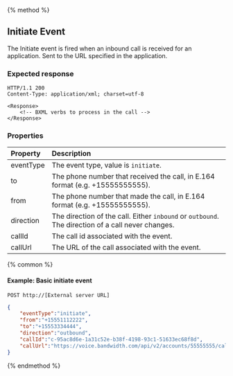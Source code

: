 {% method %}
## Initiate Event

The Initiate event is fired when an inbound call is received for an application. Sent to the URL specified in the application.

### Expected response

```http
HTTP/1.1 200
Content-Type: application/xml; charset=utf-8

<Response>
    <!-- BXML verbs to process in the call -->
</Response>
```

### Properties
| Property  | Description                                                                                       |
|:----------|:--------------------------------------------------------------------------------------------------|
| eventType | The event type, value is `initiate`.                                                              |
| to        | The phone number that received the call, in E.164 format (e.g. +15555555555).                     |
| from      | The phone number that made the call, in E.164 format (e.g. +15555555555).                         |
| direction | The direction of the call. Either `inbound` or `outbound`. The direction of a call never changes. |
| callId    | The call id associated with the event.                                                            |
| callUrl   | The URL of the call associated with the event.                                                    |

{% common %}

#### Example: Basic initiate event

```
POST http://[External server URL]
```

```json
{
	"eventType":"initiate",
	"from":"+15551112222",
	"to":"+15553334444",
	"direction":"outbound",
	"callId":"c-95ac8d6e-1a31c52e-b38f-4198-93c1-51633ec68f8d",
	"callUrl":"https://voice.bandwidth.com/api/v2/accounts/55555555/calls/c-95ac8d6e-1a31c52e-b38f-4198-93c1-51633ec68f8d"
}
```

{% endmethod %}
